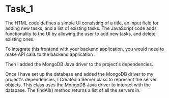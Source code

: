 # Task_1
The HTML code defines a simple UI consisting of a title, an input field for adding new tasks, and a list of existing tasks. The JavaScript code adds functionality to the UI by allowing the user to add new tasks, and delete existing ones.

To integrate this frontend with your backend application, you would need to make API calls to the backend application .


Then I added the MongoDB Java driver to the project's dependencies.


Once I have set up the database and added the MongoDB driver to my project's dependencies, I Created a Server class to represent the server objects.
This class uses the MongoDB Java driver to interact with the database. The findAll() method returns a list of all the servers in.
